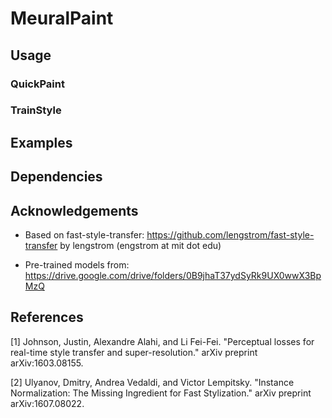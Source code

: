 # MeuralPaint

## Usage

### QuickPaint

### TrainStyle

## Examples 

## Dependencies

## Acknowledgements 

- Based on fast-style-transfer: https://github.com/lengstrom/fast-style-transfer
by lengstrom (engstrom at mit dot edu)

- Pre-trained models from: https://drive.google.com/drive/folders/0B9jhaT37ydSyRk9UX0wwX3BpMzQ

## References

[1] Johnson, Justin, Alexandre Alahi, and Li Fei-Fei. "Perceptual losses for real-time style transfer and super-resolution." arXiv preprint arXiv:1603.08155.

[2] Ulyanov, Dmitry, Andrea Vedaldi, and Victor Lempitsky. "Instance Normalization: The Missing Ingredient for Fast Stylization." arXiv preprint arXiv:1607.08022.
